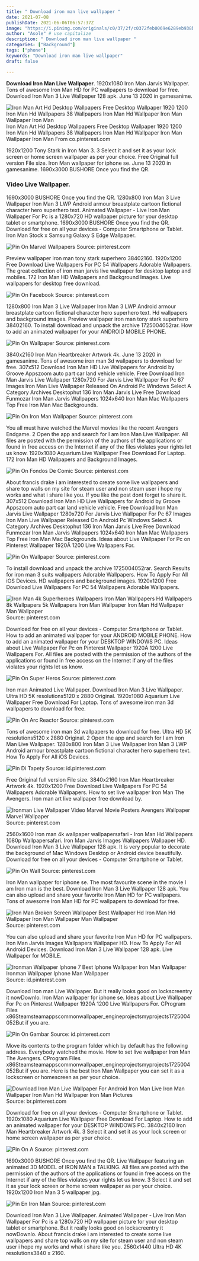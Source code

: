```yaml
---
title: " Download iron man live wallpaper "
date: 2021-07-08
publishDate: 2021-06-06T06:57:37Z
image: "https://i.pinimg.com/originals/c0/37/2f/c0372feb0069e6289eb938b219e0b0a1.jpg"
author: "Asole" # use capitalize
description: " Download iron man live wallpaper "
categories: ["Background"]
tags: ["phone"]
keywords: "Download iron man live wallpaper"
draft: false

---
```



**Download Iron Man Live Wallpaper**. 1920x1080 Iron Man Jarvis Wallpaper. Tons of awesome Iron Man HD for PC wallpapers to download for free. Download Iron Man 3 Live Wallpaper 128 apk. June 13 2020 in gamesanime.

![Iron Man Art Hd Desktop Wallpapers Free Desktop Wallpaper 1920 1200 Iron Man Hd Wallpapers 38 Wallpapers Iron Man Hd Wallpaper Iron Man Wallpaper Iron Man](https://i.pinimg.com/originals/c8/41/9b/c8419bc328f95517200446ab7a6fe035.jpg "Iron Man Art Hd Desktop Wallpapers Free Desktop Wallpaper 1920 1200 Iron Man Hd Wallpapers 38 Wallpapers Iron Man Hd Wallpaper Iron Man Wallpaper Iron Man")
Iron Man Art Hd Desktop Wallpapers Free Desktop Wallpaper 1920 1200 Iron Man Hd Wallpapers 38 Wallpapers Iron Man Hd Wallpaper Iron Man Wallpaper Iron Man From co.pinterest.com


1920x1200 Tony Stark in Iron Man 3. 3 Select it and set it as your lock screen or home screen wallpaper as per your choice. Free Original full version File size. Iron Man wallpaper for iphone se. June 13 2020 in gamesanime. 1690x3000 BUSHORE Once you find the QR.

### Video Live Wallpaper.

1690x3000 BUSHORE Once you find the QR. 1280x800 Iron Man 3 Live Wallpaper Iron Man 3 LWP Android armour breastplate cartoon fictional character hero superhero text. Animated Wallpaper - Live Iron Man Wallpaper For Pc is a 1280x720 HD wallpaper picture for your desktop tablet or smartphone. 1690x3000 BUSHORE Once you find the QR. Download for free on all your devices - Computer Smartphone or Tablet. Iron Man Stock x Samsung Galaxy S Edge Wallpaper.


![Pin On Marvel Wallpapers](https://i.pinimg.com/736x/f1/1d/43/f11d437d123465b1b2ad83603eeeb89b.jpg "Pin On Marvel Wallpapers")
Source: pinterest.com

Preview wallpaper iron man tony stark superhero 38402160. 1920x1200 Free Download Live Wallpapers For PC 54 Wallpapers Adorable Wallpapers. The great collection of iron man jarvis live wallpaper for desktop laptop and mobiles. 172 Iron Man HD Wallpapers and Background Images. Live wallpapers for desktop free download.

![Pin On Facebook](https://i.pinimg.com/originals/9f/4a/0c/9f4a0ca46fa1a7a8349576933a949577.jpg "Pin On Facebook")
Source: pinterest.com

1280x800 Iron Man 3 Live Wallpaper Iron Man 3 LWP Android armour breastplate cartoon fictional character hero superhero text. Hd wallpapers and background images. Preview wallpaper iron man tony stark superhero 38402160. To install download and unpack the archive 1725004052rar. How to add an animated wallpaper for your ANDROID MOBILE PHONE.

![Pin On Wallpaper](https://i.pinimg.com/originals/90/41/1e/90411ee146b5ce251967c42d25653385.jpg "Pin On Wallpaper")
Source: pinterest.com

3840x2160 Iron Man Heartbreaker Artwork 4k. June 13 2020 in gamesanime. Tons of awesome iron man 3d wallpapers to download for free. 307x512 Download Iron Man HD Live Wallpapers for Android by Groove Appszoom auto part car land vehicle vehicle. Free Download Iron Man Jarvis Live Wallpaper 1280x720 For Jarvis Live Wallpaper For Pc 67 Images Iron Man Live Wallpaper Released On Android Pc Windows Select A Category Archives Desktophut 136 Iron Man Jarvis Live Free Download Funmozar Iron Man Jarvis Wallpapers 1024x640 Iron Man Mac Wallpapers Top Free Iron Man Mac Backgrounds.

![Pin On Iron Man Wallpaper](https://i.pinimg.com/originals/67/99/63/67996307fd3ed8b84acbbc9e74f99b90.jpg "Pin On Iron Man Wallpaper")
Source: pinterest.com

You all must have watched the Marvel movies like the recent Avengers Endgame. 2 Open the app and search for I am Iron Man Live Wallpaper. All files are posted with the permission of the authors of the applications or found in free access on the Internet if any of the files violates your rights let us know. 1920x1080 Aquarium Live Wallpaper Free Download For Laptop. 172 Iron Man HD Wallpapers and Background Images.

![Pin On Fondos De Comic](https://i.pinimg.com/originals/1d/71/5b/1d715bfa3d709bf1bff9b30f0441d508.gif "Pin On Fondos De Comic")
Source: pinterest.com

About francis drake i am interested to create some live wallpapers and share top walls on my site for steam user and non steam user i hope my works and what i share like you. If you like the post dont forget to share it. 307x512 Download Iron Man HD Live Wallpapers for Android by Groove Appszoom auto part car land vehicle vehicle. Free Download Iron Man Jarvis Live Wallpaper 1280x720 For Jarvis Live Wallpaper For Pc 67 Images Iron Man Live Wallpaper Released On Android Pc Windows Select A Category Archives Desktophut 136 Iron Man Jarvis Live Free Download Funmozar Iron Man Jarvis Wallpapers 1024x640 Iron Man Mac Wallpapers Top Free Iron Man Mac Backgrounds. Ideas about Live Wallpaper For Pc on Pinterest Wallpaper 1920Ã 1200 Live Wallpapers For.

![Pin On Wallpaper](https://i.pinimg.com/originals/7b/6e/ed/7b6eed8860fc0e030dc6ed2793fcf14d.jpg "Pin On Wallpaper")
Source: pinterest.com

To install download and unpack the archive 1725004052rar. Search Results for iron man 3 suits wallpapers Adorable Wallpapers. How To Apply For All iOS Devices. HD wallpapers and background images. 1920x1200 Free Download Live Wallpapers For PC 54 Wallpapers Adorable Wallpapers.

![Iron Man 4k Superheroes Wallpapers Iron Man Wallpapers Hd Wallpapers 8k Wallpapers 5k Wallpapers Iron Man Wallpaper Iron Man Hd Wallpaper Man Wallpaper](https://i.pinimg.com/originals/da/d4/08/dad4080c77d8478341a267c19a593c99.jpg "Iron Man 4k Superheroes Wallpapers Iron Man Wallpapers Hd Wallpapers 8k Wallpapers 5k Wallpapers Iron Man Wallpaper Iron Man Hd Wallpaper Man Wallpaper")
Source: pinterest.com

Download for free on all your devices - Computer Smartphone or Tablet. How to add an animated wallpaper for your ANDROID MOBILE PHONE. How to add an animated wallpaper for your DESKTOP WINDOWS PC. Ideas about Live Wallpaper For Pc on Pinterest Wallpaper 1920Ã 1200 Live Wallpapers For. All files are posted with the permission of the authors of the applications or found in free access on the Internet if any of the files violates your rights let us know.

![Pin On Super Heros](https://i.pinimg.com/originals/33/36/72/333672bcf37cdce75542eb6d6d2cbee4.jpg "Pin On Super Heros")
Source: pinterest.com

Iron man Animated Live Wallpaper. Download Iron Man 3 Live Wallpaper. Ultra HD 5K resolutions5120 x 2880 Original. 1920x1080 Aquarium Live Wallpaper Free Download For Laptop. Tons of awesome iron man 3d wallpapers to download for free.

![Pin On Arc Reactor](https://i.pinimg.com/originals/46/28/a7/4628a76dadeb0c861a4f48de6e3d12fc.jpg "Pin On Arc Reactor")
Source: pinterest.com

Tons of awesome iron man 3d wallpapers to download for free. Ultra HD 5K resolutions5120 x 2880 Original. 2 Open the app and search for I am Iron Man Live Wallpaper. 1280x800 Iron Man 3 Live Wallpaper Iron Man 3 LWP Android armour breastplate cartoon fictional character hero superhero text. How To Apply For All iOS Devices.

![Pin Di Tapety](https://i.pinimg.com/originals/9c/42/e1/9c42e1bfdb3183a673567076eae76733.jpg "Pin Di Tapety")
Source: id.pinterest.com

Free Original full version File size. 3840x2160 Iron Man Heartbreaker Artwork 4k. 1920x1200 Free Download Live Wallpapers For PC 54 Wallpapers Adorable Wallpapers. How to set live wallpaper Iron Man The Avengers. Iron man art live wallpaper free download by.

![Ironman Live Wallpaper Video Marvel Movie Posters Avengers Wallpaper Marvel Wallpaper](https://i.pinimg.com/736x/4d/1a/a6/4d1aa62dd6e03913dceff0aed83eebdf.jpg "Ironman Live Wallpaper Video Marvel Movie Posters Avengers Wallpaper Marvel Wallpaper")
Source: pinterest.com

2560x1600 Iron man 4k wallpaper wallpapersafari - Iron Man Hd Wallpapers 1080p Wallpapersafari. Iron Man Jarvis Images Wallpapers Wallpaper HD. Download Iron Man 3 Live Wallpaper 128 apk. It is very popular to decorate the background of Mac Windows Desktop or Android device beautifully. Download for free on all your devices - Computer Smartphone or Tablet.

![Pin On Wall](https://i.pinimg.com/originals/03/68/c3/0368c325369c219e3a279a155268e838.jpg "Pin On Wall")
Source: pinterest.com

Iron Man wallpaper for iphone se. The most favourite scene in the movie I am Iron man is the best. Download Iron Man 3 Live Wallpaper 128 apk. You can also upload and share your favorite Iron Man HD for PC wallpapers. Tons of awesome Iron Man HD for PC wallpapers to download for free.

![Iron Man Broken Screen Wallpaper Best Wallpaper Hd Iron Man Hd Wallpaper Iron Man Wallpaper Man Wallpaper](https://i.pinimg.com/originals/01/2f/04/012f0469e9ad77b46e4d578425a508a8.jpg "Iron Man Broken Screen Wallpaper Best Wallpaper Hd Iron Man Hd Wallpaper Iron Man Wallpaper Man Wallpaper")
Source: pinterest.com

You can also upload and share your favorite Iron Man HD for PC wallpapers. Iron Man Jarvis Images Wallpapers Wallpaper HD. How To Apply For All Android Devices. Download Iron Man 3 Live Wallpaper 128 apk. Live Wallpaper for MOBILE.

![Ironman Wallpaper Iphone 7 Best Iphone Wallpaper Iron Man Wallpaper Ironman Wallpaper Iphone Man Wallpaper](https://i.pinimg.com/originals/53/5a/52/535a52837bd984e363fc29d1f624319e.jpg "Ironman Wallpaper Iphone 7 Best Iphone Wallpaper Iron Man Wallpaper Ironman Wallpaper Iphone Man Wallpaper")
Source: id.pinterest.com

Download Iron man Live Wallpaper. But it really looks good on lockscreentry it nowDownlo. Iron Man wallpaper for iphone se. Ideas about Live Wallpaper For Pc on Pinterest Wallpaper 1920Ã 1200 Live Wallpapers For. CProgram Files x86Steamsteamappscommonwallpaper_engineprojectsmyprojects1725004052But if you are.

![Pin On Gambar](https://i.pinimg.com/originals/82/6c/f1/826cf142579e9d14e9080c9583417611.jpg "Pin On Gambar")
Source: id.pinterest.com

Move its contents to the program folder which by default has the following address. Everybody watched the movie. How to set live wallpaper Iron Man The Avengers. CProgram Files x86Steamsteamappscommonwallpaper_engineprojectsmyprojects1725004052But if you are. Here is the best Iron Man Wallpaper you can set it as a lockscreen or homescreen as per your choice.

![Download Iron Man Live Wallpaper For Android Iron Man Live Iron Man Wallpaper Iron Man Hd Wallpaper Iron Man Pictures](https://i.pinimg.com/originals/e2/3f/3e/e23f3e4c9d5b33e814d45544812f980d.jpg "Download Iron Man Live Wallpaper For Android Iron Man Live Iron Man Wallpaper Iron Man Hd Wallpaper Iron Man Pictures")
Source: br.pinterest.com

Download for free on all your devices - Computer Smartphone or Tablet. 1920x1080 Aquarium Live Wallpaper Free Download For Laptop. How to add an animated wallpaper for your DESKTOP WINDOWS PC. 3840x2160 Iron Man Heartbreaker Artwork 4k. 3 Select it and set it as your lock screen or home screen wallpaper as per your choice.

![Pin On A](https://i.pinimg.com/736x/6f/15/ad/6f15ad9565d227f861820bd3d29db551.jpg "Pin On A")
Source: pinterest.com

1690x3000 BUSHORE Once you find the QR. Live Wallpaper featuring an animated 3D MODEL of IRON MAN a TALKING. All files are posted with the permission of the authors of the applications or found in free access on the Internet if any of the files violates your rights let us know. 3 Select it and set it as your lock screen or home screen wallpaper as per your choice. 1920x1200 Iron Man 3 5 wallpaper jpg.

![Pin En Iron Man](https://i.pinimg.com/originals/c0/37/2f/c0372feb0069e6289eb938b219e0b0a1.jpg "Pin En Iron Man")
Source: pinterest.com

Download Iron Man 3 Live Wallpaper. Animated Wallpaper - Live Iron Man Wallpaper For Pc is a 1280x720 HD wallpaper picture for your desktop tablet or smartphone. But it really looks good on lockscreentry it nowDownlo. About francis drake i am interested to create some live wallpapers and share top walls on my site for steam user and non steam user i hope my works and what i share like you. 2560x1440 Ultra HD 4K resolutions3840 x 2160.

